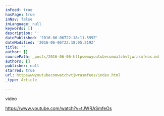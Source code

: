 ```yaml
---
inFeed: true
hasPage: true
inNav: false
inLanguage: null
keywords: []
description: ''
datePublished: '2016-06-06T22:18:11.599Z'
dateModified: '2016-06-06T22:18:05.219Z'
title: ''
author: []
sourcePath: _posts/2016-06-06-httpswwwyoutubecomwatchvtjwrasmfeos.md
authors: []
publisher: null
starred: true
url: httpswwwyoutubecomwatchvtjwrasmfeos/index.html
_type: Article

---
```

video

https://www.youtube.com/watch?v=tJWRASmfeOs